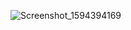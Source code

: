 ![Screenshot_1594394169](https://user-images.githubusercontent.com/49796926/87170183-ac24b500-c2d9-11ea-8c46-ffd58c67cce1.png)
